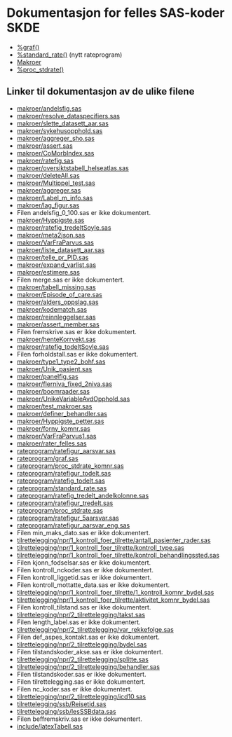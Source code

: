 # Dokumentasjon for felles SAS-koder SKDE

- [%graf()](graf)
- [%standard_rate()](standard_rate) (nytt rateprogram)
- [Makroer](makroer_doc)
- [%proc_stdrate()](rateprogram_doc)


## Linker til dokumentasjon av de ulike filene

- [makroer/andelsfig.sas](andelsfig)
- [makroer/resolve_dataspecifiers.sas](resolve_dataspecifiers)
- [makroer/slette_datasett_aar.sas](slette_datasett_aar)
- [makroer/sykehusopphold.sas](sykehusopphold)
- [makroer/aggreger_sho.sas](aggreger_sho)
- [makroer/assert.sas](assert)
- [makroer/CoMorbIndex.sas](CoMorbIndex)
- [makroer/ratefig.sas](ratefig)
- [makroer/oversiktstabell_helseatlas.sas](oversiktstabell_helseatlas)
- [makroer/deleteAll.sas](deleteAll)
- [makroer/Multippel_test.sas](Multippel_test)
- [makroer/aggreger.sas](aggreger)
- [makroer/Label_m_info.sas](Label_m_info)
- [makroer/lag_figur.sas](lag_figur)
- Filen andelsfig_0_100.sas er ikke dokumentert.
- [makroer/Hyppigste.sas](Hyppigste)
- [makroer/ratefig_tredeltSoyle.sas](ratefig_tredeltSoyle)
- [makroer/meta2json.sas](meta2json)
- [makroer/VarFraParvus.sas](VarFraParvus)
- [makroer/liste_datasett_aar.sas](liste_datasett_aar)
- [makroer/telle_pr_PID.sas](telle_pr_PID)
- [makroer/expand_varlist.sas](expand_varlist)
- [makroer/estimere.sas](estimere)
- Filen merge.sas er ikke dokumentert.
- [makroer/tabell_missing.sas](tabell_missing)
- [makroer/Episode_of_care.sas](Episode_of_care)
- [makroer/alders_oppslag.sas](alders_oppslag)
- [makroer/kodematch.sas](kodematch)
- [makroer/reinnleggelser.sas](reinnleggelser)
- [makroer/assert_member.sas](assert_member)
- Filen fremskrive.sas er ikke dokumentert.
- [makroer/henteKorrvekt.sas](henteKorrvekt)
- [makroer/ratefig_todeltSoyle.sas](ratefig_todeltSoyle)
- Filen forholdstall.sas er ikke dokumentert.
- [makroer/type1_type2_bohf.sas](type1_type2_bohf)
- [makroer/Unik_pasient.sas](Unik_pasient)
- [makroer/panelfig.sas](panelfig)
- [makroer/flerniva_fixed_2niva.sas](flerniva_fixed_2niva)
- [makroer/boomraader.sas](boomraader)
- [makroer/UnikeVariableAvdOpphold.sas](UnikeVariableAvdOpphold)
- [makroer/test_makroer.sas](test_makroer)
- [makroer/definer_behandler.sas](definer_behandler)
- [makroer/Hyppigste_petter.sas](Hyppigste_petter)
- [makroer/forny_komnr.sas](forny_komnr)
- [makroer/VarFraParvus1.sas](VarFraParvus1)
- [makroer/rater_felles.sas](rater_felles)
- [rateprogram/ratefigur_aarsvar.sas](ratefigur_aarsvar)
- [rateprogram/graf.sas](graf)
- [rateprogram/proc_stdrate_komnr.sas](proc_stdrate_komnr)
- [rateprogram/ratefigur_todelt.sas](ratefigur_todelt)
- [rateprogram/ratefig_todelt.sas](ratefig_todelt)
- [rateprogram/standard_rate.sas](standard_rate)
- [rateprogram/ratefig_tredelt_andelkolonne.sas](ratefig_tredelt_andelkolonne)
- [rateprogram/ratefigur_tredelt.sas](ratefigur_tredelt)
- [rateprogram/proc_stdrate.sas](proc_stdrate)
- [rateprogram/ratefigur_5aarsvar.sas](ratefigur_5aarsvar)
- [rateprogram/ratefigur_aarsvar_eng.sas](ratefigur_aarsvar_eng)
- Filen min_maks_dato.sas er ikke dokumentert.
- [tilrettelegging/npr/1_kontroll_foer_tilrette/antall_pasienter_rader.sas](antall_pasienter_rader)
- [tilrettelegging/npr/1_kontroll_foer_tilrette/kontroll_type.sas](kontroll_type)
- [tilrettelegging/npr/1_kontroll_foer_tilrette/kontroll_behandlingssted.sas](kontroll_behandlingssted)
- Filen kjonn_fodselsar.sas er ikke dokumentert.
- Filen kontroll_nckoder.sas er ikke dokumentert.
- Filen kontroll_liggetid.sas er ikke dokumentert.
- Filen kontroll_mottatte_data.sas er ikke dokumentert.
- [tilrettelegging/npr/1_kontroll_foer_tilrette/1_kontroll_komnr_bydel.sas](1_kontroll_komnr_bydel)
- [tilrettelegging/npr/1_kontroll_foer_tilrette/aktivitet_komnr_bydel.sas](aktivitet_komnr_bydel)
- Filen kontroll_tilstand.sas er ikke dokumentert.
- [tilrettelegging/npr/2_tilrettelegging/takst.sas](takst)
- Filen length_label.sas er ikke dokumentert.
- [tilrettelegging/npr/2_tilrettelegging/var_rekkefolge.sas](var_rekkefolge)
- Filen def_aspes_kontakt.sas er ikke dokumentert.
- [tilrettelegging/npr/2_tilrettelegging/bydel.sas](bydel)
- Filen tilstandskoder_akse.sas er ikke dokumentert.
- [tilrettelegging/npr/2_tilrettelegging/splitte.sas](splitte)
- [tilrettelegging/npr/2_tilrettelegging/behandler.sas](behandler)
- Filen tilstandskoder.sas er ikke dokumentert.
- Filen tilrettelegging.sas er ikke dokumentert.
- Filen nc_koder.sas er ikke dokumentert.
- [tilrettelegging/npr/2_tilrettelegging/icd10.sas](icd10)
- [tilrettelegging/ssb/Reisetid.sas](Reisetid)
- [tilrettelegging/ssb/lesSSBdata.sas](lesSSBdata)
- Filen beffremskriv.sas er ikke dokumentert.
- [include/latexTabell.sas](latexTabell)
